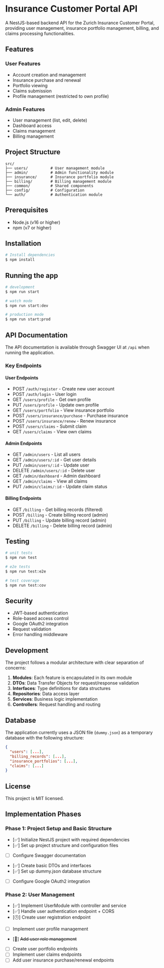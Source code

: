 # Insurance Customer Portal API

A NestJS-based backend API for the Zurich Insurance Customer Portal, providing user management, insurance portfolio management, billing, and claims processing functionalities.

## Features

### User Features
- Account creation and management
- Insurance purchase and renewal
- Portfolio viewing
- Claims submission
- Profile management (restricted to own profile)

### Admin Features
- User management (list, edit, delete)
- Dashboard access
- Claims management
- Billing management

## Project Structure

```
src/
├── users/          # User management module
├── admin/          # Admin functionality module
├── insurance/      # Insurance portfolio module
├── billing/        # Billing management module
├── common/         # Shared components
├── config/         # Configuration
└── auth/           # Authentication module
```

## Prerequisites

- Node.js (v16 or higher)
- npm (v7 or higher)

## Installation

```bash
# Install dependencies
$ npm install
```

## Running the app

```bash
# development
$ npm run start

# watch mode
$ npm run start:dev

# production mode
$ npm run start:prod
```

## API Documentation

The API documentation is available through Swagger UI at `/api` when running the application.

### Key Endpoints

#### User Endpoints
- POST `/auth/register` - Create new user account
- POST `/auth/login` - User login
- GET `/users/profile` - Get own profile
- PUT `/users/profile` - Update own profile
- GET `/users/portfolio` - View insurance portfolio
- POST `/users/insurance/purchase` - Purchase insurance
- POST `/users/insurance/renew` - Renew insurance
- POST `/users/claims` - Submit claim
- GET `/users/claims` - View own claims

#### Admin Endpoints
- GET `/admin/users` - List all users
- GET `/admin/users/:id` - Get user details
- PUT `/admin/users/:id` - Update user
- DELETE `/admin/users/:id` - Delete user
- GET `/admin/dashboard` - Admin dashboard
- GET `/admin/claims` - View all claims
- PUT `/admin/claims/:id` - Update claim status

#### Billing Endpoints
- GET `/billing` - Get billing records (filtered)
- POST `/billing` - Create billing record (admin)
- PUT `/billing` - Update billing record (admin)
- DELETE `/billing` - Delete billing record (admin)

## Testing

```bash
# unit tests
$ npm run test

# e2e tests
$ npm run test:e2e

# test coverage
$ npm run test:cov
```

## Security

- JWT-based authentication
- Role-based access control
- Google OAuth2 integration
- Request validation
- Error handling middleware

## Development

The project follows a modular architecture with clear separation of concerns:

1. **Modules**: Each feature is encapsulated in its own module
2. **DTOs**: Data Transfer Objects for request/response validation
3. **Interfaces**: Type definitions for data structures
4. **Repositories**: Data access layer
5. **Services**: Business logic implementation
6. **Controllers**: Request handling and routing

## Database

The application currently uses a JSON file (`dummy.json`) as a temporary database with the following structure:

```json
{
  "users": [...],
  "billing_records": [...],
  "insurance_portfolios": [...],
  "claims": [...]
}
```

## License

This project is MIT licensed.

## Implementation Phases

### Phase 1: Project Setup and Basic Structure
- [✅] Initialize NestJS project with required dependencies
- [✅] Set up project structure and configuration files
- [ ] Configure Swagger documentation
- [✅] Create basic DTOs and interfaces
- [✅] Set up dummy.json database structure
- [ ] Configure Google OAuth2 integration

### Phase 2: User Management
- [✅] Implement UserModule with controller and service
- [✅] Handle user authentication endpoint + CORS
- [🕒] Create user registration endpoint
- [ ] Implement user profile management  
- [🚫] ~~Add user role management~~
- [ ] Create user portfolio endpoints
- [ ] Implement user claims endpoints
- [ ] Add user insurance purchase/renewal endpoints